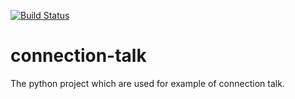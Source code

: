 [![Build Status](https://travis-ci.org/amazingguni/connection-talk?branch=master)](https://travis-ci.org/amazingguni/connection-talk)

# connection-talk
The python project which are used for example of connection talk.
